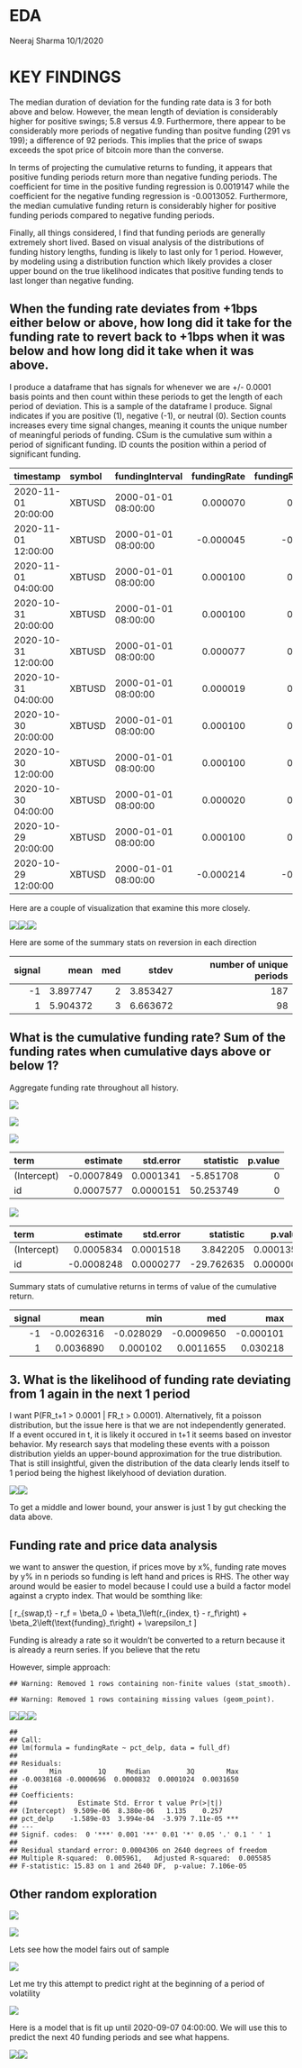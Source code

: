 EDA
================
Neeraj Sharma
10/1/2020

# KEY FINDINGS

The median duration of deviation for the funding rate data is 3 for both
above and below. However, the mean length of deviation is considerably
higher for positive swings; 5.8 versus 4.9. Furthermore, there appear to
be considerably more periods of negative funding than positve funding
(291 vs 199); a difference of 92 periods. This implies that the price of
swaps exceeds the spot price of bitcoin more than the converse.

In terms of projecting the cumulative returns to funding, it appears
that positive funding periods return more than negative funding periods.
The coefficient for time in the positive funding regression is 0.0019147
while the coefficient for the negative funding regression is -0.0013052.
Furthermore, the median cumulative funding return is considerably higher
for positive funding periods compared to negative funding periods.

Finally, all things considered, I find that funding periods are
generally extremely short lived. Based on visual analysis of the
distributions of funding history lengths, funding is likely to last only
for 1 period. However, by modeling using a distribution function which
likely provides a closer upper bound on the true likelihood indicates
that positive funding tends to last longer than negative
funding.

## When the funding rate deviates from +1bps either below or above, how long did it take for the funding rate to revert back to +1bps when it was below and how long did it take when it was above.

I produce a dataframe that has signals for whenever we are +/- 0.0001
basis points and then count within these periods to get the length of
each period of deviation. This is a sample of the dataframe I produce.
Signal indicates if you are positive (1), negative (-1), or neutral (0).
Section counts increases every time signal changes, meaning it counts
the unique number of meaningful periods of funding. CSum is the
cumulative sum within a period of significant funding. ID counts the
position within a period of significant
funding.

| timestamp           | symbol | fundingInterval     | fundingRate | fundingRateDaily | signal | section |       csum | id |
| :------------------ | :----- | :------------------ | ----------: | ---------------: | -----: | ------: | ---------: | -: |
| 2020-11-01 20:00:00 | XBTUSD | 2000-01-01 08:00:00 |    0.000070 |         0.000210 |      0 |     570 |   0.000000 | NA |
| 2020-11-01 12:00:00 | XBTUSD | 2000-01-01 08:00:00 |  \-0.000045 |       \-0.000135 |      0 |     570 |   0.000000 | NA |
| 2020-11-01 04:00:00 | XBTUSD | 2000-01-01 08:00:00 |    0.000100 |         0.000300 |      0 |     570 |   0.000000 | NA |
| 2020-10-31 20:00:00 | XBTUSD | 2000-01-01 08:00:00 |    0.000100 |         0.000300 |      0 |     570 |   0.000000 | NA |
| 2020-10-31 12:00:00 | XBTUSD | 2000-01-01 08:00:00 |    0.000077 |         0.000231 |      0 |     570 |   0.000000 | NA |
| 2020-10-31 04:00:00 | XBTUSD | 2000-01-01 08:00:00 |    0.000019 |         0.000057 |      0 |     570 |   0.000000 | NA |
| 2020-10-30 20:00:00 | XBTUSD | 2000-01-01 08:00:00 |    0.000100 |         0.000300 |      0 |     570 |   0.000000 | NA |
| 2020-10-30 12:00:00 | XBTUSD | 2000-01-01 08:00:00 |    0.000100 |         0.000300 |      0 |     570 |   0.000000 | NA |
| 2020-10-30 04:00:00 | XBTUSD | 2000-01-01 08:00:00 |    0.000020 |         0.000060 |      0 |     570 |   0.000000 | NA |
| 2020-10-29 20:00:00 | XBTUSD | 2000-01-01 08:00:00 |    0.000100 |         0.000300 |      0 |     570 |   0.000000 | NA |
| 2020-10-29 12:00:00 | XBTUSD | 2000-01-01 08:00:00 |  \-0.000214 |       \-0.000642 |    \-1 |     569 | \-0.000214 |  1 |

Here are a couple of visualization that examine this more
closely.

![](EDA_files/figure-gfm/unnamed-chunk-2-1.png)<!-- -->![](EDA_files/figure-gfm/unnamed-chunk-2-2.png)<!-- -->![](EDA_files/figure-gfm/unnamed-chunk-2-3.png)<!-- -->

Here are some of the summary stats on reversion in each direction

| signal |     mean | med |    stdev | number of unique periods |
| -----: | -------: | --: | -------: | -----------------------: |
|    \-1 | 3.897747 |   2 | 3.853427 |                      187 |
|      1 | 5.904372 |   3 | 6.663672 |                       98 |

## What is the cumulative funding rate? Sum of the funding rates when cumulative days above or below 1?

Aggregate funding rate throughout all history.

![](EDA_files/figure-gfm/unnamed-chunk-4-1.png)<!-- -->

![](EDA_files/figure-gfm/unnamed-chunk-5-1.png)<!-- -->

![](EDA_files/figure-gfm/unnamed-chunk-6-1.png)<!-- -->

| term        |    estimate | std.error |  statistic | p.value |
| :---------- | ----------: | --------: | ---------: | ------: |
| (Intercept) | \-0.0007849 | 0.0001341 | \-5.851708 |       0 |
| id          |   0.0007577 | 0.0000151 |  50.253749 |       0 |

![](EDA_files/figure-gfm/unnamed-chunk-6-2.png)<!-- -->

| term        |    estimate | std.error |   statistic |   p.value |
| :---------- | ----------: | --------: | ----------: | --------: |
| (Intercept) |   0.0005834 | 0.0001518 |    3.842205 | 0.0001355 |
| id          | \-0.0008248 | 0.0000277 | \-29.762635 | 0.0000000 |

Summary stats of cumulative returns in terms of value of the cumulative
return.

| signal |        mean |        min |         med |        max |     stdev |
| -----: | ----------: | ---------: | ----------: | ---------: | --------: |
|    \-1 | \-0.0026316 | \-0.028029 | \-0.0009650 | \-0.000101 | 0.0040816 |
|      1 |   0.0036890 |   0.000102 |   0.0011655 |   0.030218 | 0.0054009 |

## 3\. What is the likelihood of funding rate deviating from 1 again in the next 1 period

I want P(FR\_t+1 \> 0.0001 | FR\_t \> 0.0001). Alternatively, fit a
poisson distribution, but the issue here is that we are not
independently generated. If a event occured in t, it is likely it
occured in t+1 it seems based on investor behavior. My research says
that modeling these events with a poisson distribution yields an
upper-bound approximation for the true distribution. That is still
insightful, given the distribution of the data clearly lends itself to 1
period being the highest likelyhood of deviation
duration.

![](EDA_files/figure-gfm/unnamed-chunk-8-1.png)<!-- -->![](EDA_files/figure-gfm/unnamed-chunk-8-2.png)<!-- -->

To get a middle and lower bound, your answer is just 1 by gut checking
the data above.

## Funding rate and price data analysis

we want to answer the question, if prices move by x%, funding rate moves
by y% in n periods so funding is left hand and prices is RHS. The other
way around would be easier to model because I could use a build a factor
model against a crypto index. That would be somthing like:

\[
r_{swap,t} - r_f = \beta_0 + \beta_1\left(r_{index, t} - r_f\right) + \beta_2\left(\text{funding}_t\right) + \varepsilon_t
\]

Funding is already a rate so it wouldn’t be converted to a return
because it is already a reurn series. If you believe that the retu

However, simple
    approach:

    ## Warning: Removed 1 rows containing non-finite values (stat_smooth).

    ## Warning: Removed 1 rows containing missing values (geom_point).

![](EDA_files/figure-gfm/unnamed-chunk-9-1.png)<!-- -->![](EDA_files/figure-gfm/unnamed-chunk-9-2.png)<!-- -->![](EDA_files/figure-gfm/unnamed-chunk-9-3.png)<!-- -->

    ## 
    ## Call:
    ## lm(formula = fundingRate ~ pct_delp, data = full_df)
    ## 
    ## Residuals:
    ##        Min         1Q     Median         3Q        Max 
    ## -0.0038168 -0.0000696  0.0000832  0.0001024  0.0031650 
    ## 
    ## Coefficients:
    ##               Estimate Std. Error t value Pr(>|t|)    
    ## (Intercept)  9.509e-06  8.380e-06   1.135    0.257    
    ## pct_delp    -1.589e-03  3.994e-04  -3.979 7.11e-05 ***
    ## ---
    ## Signif. codes:  0 '***' 0.001 '**' 0.01 '*' 0.05 '.' 0.1 ' ' 1
    ## 
    ## Residual standard error: 0.0004306 on 2640 degrees of freedom
    ## Multiple R-squared:  0.005961,   Adjusted R-squared:  0.005585 
    ## F-statistic: 15.83 on 1 and 2640 DF,  p-value: 7.106e-05

## Other random exploration

![](EDA_files/figure-gfm/unnamed-chunk-10-1.png)<!-- -->

![](EDA_files/figure-gfm/unnamed-chunk-11-1.png)<!-- -->

Lets see how the model fairs out of sample

![](EDA_files/figure-gfm/unnamed-chunk-12-1.png)<!-- -->

Let me try this attempt to predict right at the beginning of a period of
volatility

![](EDA_files/figure-gfm/unnamed-chunk-13-1.png)<!-- -->

Here is a model that is fit up until 2020-09-07 04:00:00. We will use
this to predict the next 40 funding periods and see what
happens.

![](EDA_files/figure-gfm/unnamed-chunk-14-1.png)<!-- -->![](EDA_files/figure-gfm/unnamed-chunk-14-2.png)<!-- -->
